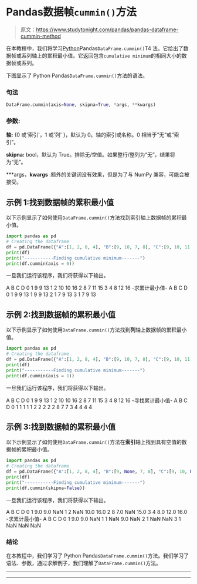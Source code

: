# Pandas数据帧`cummin()`方法

> 原文：<https://www.studytonight.com/pandas/pandas-dataframe-cummin-method>

在本教程中，我们将学习[Python](https://www.studytonight.com/python/getting-started-with-python)Pandas`DataFrame.cummin()`T4 法。它给出了数据帧或系列轴上的累积最小值。它返回包含`cumulative minimum`的相同大小的数据帧或系列。

下图显示了 Python Pandas`DataFrame.cummin()`方法的语法。

### 句法

```py
DataFrame.cummin(axis=None, skipna=True, *args, **kwargs)
```

### 参数:

**轴:** {0 或'索引'，1 或'列' }，默认为 0。轴的索引或名称。0 相当于“无”或“索引”。

**skipna:** bool，默认为 True。排除无/空值。如果整行/整列为“无”，结果将为“无”。

***args，**kwargs** :额外的关键词没有效果，但是为了与 NumPy 兼容，可能会被接受。

## 示例 1:找到数据帧的累积最小值

以下示例显示了如何使用`DataFrame.cummin()`方法找到索引轴上数据帧的累积最小值。

```py
import pandas as pd  
# Creating the dataframe 
df = pd.DataFrame({"A":[1, 2, 8, 4], "B":[9, 10, 7, 8], "C":[9, 10, 11, 12],"D":[13, 16, 15, 16]})
print(df)
print("-----------Finding cumulative minimum-------")
print(df.cummin(axis = 0))
```

一旦我们运行该程序，我们将获得以下输出。

A B C D
0 1 9 9 13
1 2 10 10 16
2 8 7 11 15
3 4 8 12 16
-求累计最小值-
A B C D
0 1 9 9 13
1 9 9 13
2 1 7 9 13
3 1 7 9 13

## 示例 2:找到数据帧的累积最小值

以下示例显示了如何使用`DataFrame.cummin()`方法找到**列**轴上数据帧的累积最小值。

```py
import pandas as pd  
# Creating the dataframe 
df = pd.DataFrame({"A":[1, 2, 8, 4], "B":[9, 10, 7, 8], "C":[9, 10, 11, 12],"D":[13, 16, 15, 16]})
print(df)
print("-----------Finding cumulative minimum-------")
print(df.cummin(axis = 1))
```

一旦我们运行该程序，我们将获得以下输出。

A B C D
0 1 9 9 13
1 2 10 10 16
2 8 7 11 15
3 4 8 12 16
-寻找累计最小值-
A B C D
0 1 1 1 1
1 2 2 2 2
2 8 7 7
3 4 4 4 4

## 示例 3:找到数据帧的累积最小值

以下示例显示了如何使用`DataFrame.cummin()`方法在**索引**轴上找到具有空值的数据帧的累积最小值。

```py
import pandas as pd  
# Creating the dataframe 
df = pd.DataFrame({"A":[1, 2, 8, 4], "B":[9, None, 7, 8], "C":[9, 10, None, 12],"D":[None, 16, 15, 16]}) 
print(df)
print("-----------Finding cumulative minimum-------")
print(df.cummin(skipna=False))
```

一旦我们运行该程序，我们将获得以下输出。

A B C D
0 1 9.0 9.0 NaN
1 2 NaN 10.0 16.0
2 8 7.0 NaN 15.0
3 4 8.0 12.0 16.0
-求累计最小值-
A B C D
0 1 9.0 9.0 NaN
1 1 NaN 9.0 NaN
2 1 NaN NaN
3 1 NaN NaN NaN

### 结论

在本教程中，我们学习了 Python Pandas`DataFrame.cummin()`方法。我们学习了语法、参数，通过求解例子，我们理解了`DataFrame.cummin()`方法。

* * *

* * *